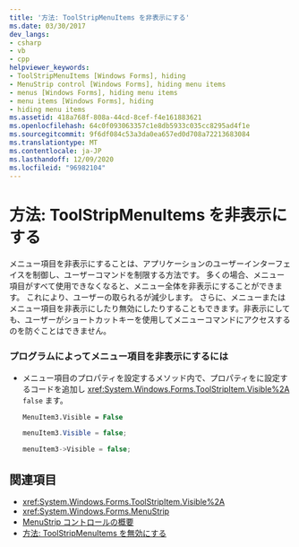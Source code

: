 ```yaml
---
title: '方法: ToolStripMenuItems を非表示にする'
ms.date: 03/30/2017
dev_langs:
- csharp
- vb
- cpp
helpviewer_keywords:
- ToolStripMenuItems [Windows Forms], hiding
- MenuStrip control [Windows Forms], hiding menu items
- menus [Windows Forms], hiding menu items
- menu items [Windows Forms], hiding
- hiding menu items
ms.assetid: 418a768f-808a-44cd-8cef-f4e161883621
ms.openlocfilehash: 64c0f093063357c1e8db5933c035cc8295ad4f1e
ms.sourcegitcommit: 9f6df084c53a3da0ea657ed0d708a72213683084
ms.translationtype: MT
ms.contentlocale: ja-JP
ms.lasthandoff: 12/09/2020
ms.locfileid: "96982104"
---
```

# <a name="how-to-hide-toolstripmenuitems"></a>方法: ToolStripMenuItems を非表示にする
メニュー項目を非表示にすることは、アプリケーションのユーザーインターフェイスを制御し、ユーザーコマンドを制限する方法です。 多くの場合、メニュー項目がすべて使用できなくなると、メニュー全体を非表示にすることができます。 これにより、ユーザーの取られるが減少します。 さらに、メニューまたはメニュー項目を非表示にしたり無効にしたりすることもできます。非表示にしても、ユーザーがショートカットキーを使用してメニューコマンドにアクセスするのを防ぐことはできません。  
  
### <a name="to-hide-any-menu-item-programmatically"></a>プログラムによってメニュー項目を非表示にするには  
  
- メニュー項目のプロパティを設定するメソッド内で、プロパティをに設定するコードを追加し <xref:System.Windows.Forms.ToolStripItem.Visible%2A> `false` ます。  
  
    ```vb  
    MenuItem3.Visible = False  
    ```  
  
    ```csharp  
    menuItem3.Visible = false;  
    ```  
  
    ```cpp  
    menuItem3->Visible = false;  
    ```  
  
## <a name="see-also"></a>関連項目

- <xref:System.Windows.Forms.ToolStripItem.Visible%2A>
- <xref:System.Windows.Forms.MenuStrip>
- [MenuStrip コントロールの概要](menustrip-control-overview-windows-forms.md)
- [方法: ToolStripMenuItems を無効にする](how-to-disable-toolstripmenuitems.md)
